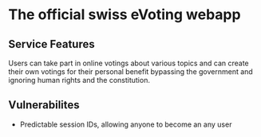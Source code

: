 # The official swiss eVoting webapp

## Service Features

Users can take part in online votings about various topics and
can create their own votings for their personal benefit bypassing
the government and ignoring human rights and the constitution.

## Vulnerabilites

* Predictable session IDs, allowing anyone to become an any user
